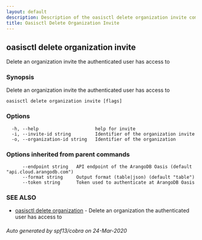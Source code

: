 ```yaml
---
layout: default
description: Description of the oasisctl delete organization invite command
title: Oasisctl Delete Organization Invite
---
```

## oasisctl delete organization invite

Delete an organization invite the authenticated user has access to

### Synopsis

Delete an organization invite the authenticated user has access to

```
oasisctl delete organization invite [flags]
```

### Options

```
  -h, --help                     help for invite
  -i, --invite-id string         Identifier of the organization invite
  -o, --organization-id string   Identifier of the organization
```

### Options inherited from parent commands

```
      --endpoint string   API endpoint of the ArangoDB Oasis (default "api.cloud.arangodb.com")
      --format string     Output format (table|json) (default "table")
      --token string      Token used to authenticate at ArangoDB Oasis
```

### SEE ALSO

* [oasisctl delete organization](oasisctl-delete-organization.md)	 - Delete an organization the authenticated user has access to

###### Auto generated by spf13/cobra on 24-Mar-2020
